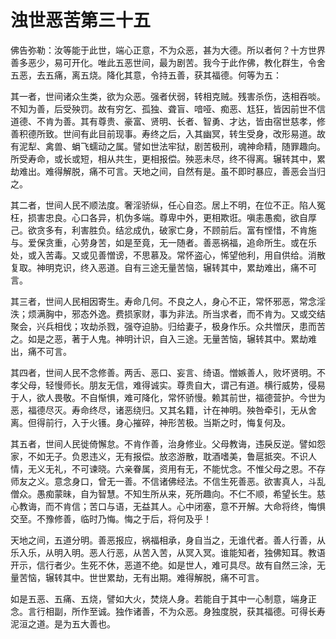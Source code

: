 # 浊世恶苦第三十五
佛告弥勒：汝等能于此世，端心正意，不为众恶，甚为大德。所以者何？十方世界善多恶少，易可开化。唯此五恶世间，最为剧苦。我今于此作佛，教化群生，令舍五恶，去五痛，离五烧。降化其意，令持五善，获其福德。何等为五：

其一者，世间诸众生类，欲为众恶。强者伏弱，转相克贼。残害杀伤，迭相吞啖。不知为善，后受殃罚。故有穷乞、孤独、聋盲、喑哑、痴恶、尪狂，皆因前世不信道德、不肯为善。其有尊贵、豪富、贤明、长者、智勇、才达，皆由宿世慈孝，修善积德所致。世间有此目前现事。寿终之后，入其幽冥，转生受身，改形易道。故有泥犁、禽兽、蜎飞蠕动之属。譬如世法牢狱，剧苦极刑，魂神命精，随罪趣向。所受寿命，或长或短，相从共生，更相报偿。殃恶未尽，终不得离。辗转其中，累劫难出。难得解脱，痛不可言。天地之间，自然有是。虽不即时暴应，善恶会当归之。

其二者，世间人民不顺法度。奢淫骄纵，任心自恣。居上不明，在位不正。陷人冤枉，损害忠良。心口各异，机伪多端。尊卑中外，更相欺诳。嗔恚愚痴，欲自厚己。欲贪多有，利害胜负。结忿成仇，破家亡身，不顾前后。富有悭惜，不肯施与。爱保贪重，心劳身苦，如是至竟，无一随者。善恶祸福，追命所生。或在乐处，或入苦毒。又或见善憎谤，不思慕及。常怀盗心，悕望他利，用自供给。消散复取。神明克识，终入恶道。自有三途无量苦恼，辗转其中，累劫难出，痛不可言。

其三者，世间人民相因寄生。寿命几何。不良之人，身心不正，常怀邪恶，常念淫泆；烦满胸中，邪态外逸。费损家财，事为非法。所当求者，而不肯为。又或交结聚会，兴兵相伐；攻劫杀戮，强夺迫胁。归给妻子，极身作乐。众共憎厌，患而苦之。如是之恶，著于人鬼。神明计识，自入三途。无量苦恼，辗转其中。累劫难出，痛不可言。

其四者，世间人民不念修善。两舌、恶口、妄言、绮语。憎嫉善人，败坏贤明。不孝父母，轻慢师长。朋友无信，难得诚实。尊贵自大，谓己有道。横行威势，侵易于人，欲人畏敬。不自惭惧，难可降化，常怀骄慢。赖其前世，福德营护。今世为恶，福德尽灭。寿命终尽，诸恶绕归。又其名籍，计在神明。殃咎牵引，无从舍离。但得前行，入于火镬。身心摧碎，神形苦极。当斯之时，悔复何及。

其五者，世间人民徙倚懈怠。不肯作善，治身修业。父母教诲，违戾反逆。譬如怨家，不如无子。负恩违义，无有报偿。放恣游散，耽酒嗜美，鲁扈抵突。不识人情，无义无礼，不可谏晓。六亲眷属，资用有无，不能忧念。不惟父母之恩。不存师友之义。意念身口，曾无一善。不信诸佛经法。不信生死善恶。欲害真人，斗乱僧众。愚痴蒙昧，自为智慧。不知生所从来，死所趣向。不仁不顺，希望长生。慈心教诲，而不肯信；苦口与语，无益其人。心中闭塞，意不开解。大命将终，悔惧交至。不豫修善，临时乃悔。悔之于后，将何及乎！

天地之间，五道分明。善恶报应，祸福相承，身自当之，无谁代者。善人行善，从乐入乐，从明入明。恶人行恶，从苦入苦，从冥入冥。谁能知者，独佛知耳。教语开示，信行者少。生死不休，恶道不绝。如是世人，难可具尽。故有自然三涂，无量苦恼，辗转其中。世世累劫，无有出期。难得解脱，痛不可言。

如是五恶、五痛、五烧，譬如大火，焚烧人身。若能自于其中一心制意，端身正念。言行相副，所作至诚。独作诸善，不为众恶。身独度脱，获其福德。可得长寿泥洹之道。是为五大善也。
